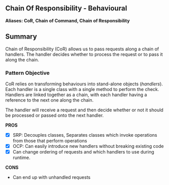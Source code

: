 


## Chain Of Responsibility - Behavioural
**Aliases: CoR, Chain of Command, Chain of Responsibility**

## Summary
Chain of Responsibility (CoR) allows us to pass requests along a chain of handlers. 
The handler decides whether to process the request or to pass it along the chain.

### Pattern Objective
CoR relies on transforming behaviours into stand-alone objects (*handlers*). 
Each handler is a single class with a single method to perform the check. Handlers are linked together as a chain, with each handler having a reference to the next one along the chain. 

The handler will receive a request and then decide whether or not it should be processed or passed onto the next handler. 

**PROS**
 - [x] SRP: Decouples classes, Separates classes which invoke operations from those that perform operations
 - [x] OCP: Can easily introduce new handlers without breaking existing code
 - [x] Can change ordering of requests and which handlers to use during runtime.

**CONS**
 -  Can end up with unhandled requests

